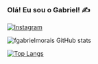 ### Olá! Eu sou o Gabriel! ✍️

[![Instagram](https://img.shields.io/badge/Instagram-E4405F?style=for-the-badge&logo=instagram&logoColor=white)](https://www.instagram.com/fgabrielmorais/)

![fgabrielmorais GitHub stats](https://github-readme-stats.vercel.app/api?username=fgabrielmorais&show_icons=true&theme=radical)

[![Top Langs](https://github-readme-stats.vercel.app/api/top-langs/?username=fgabrielmorais&hide_progress=true)](https://github.com/anuraghazra/github-readme-stats)
